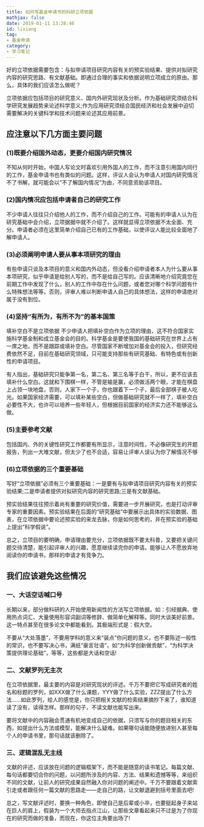 ```yaml
---
title: 如何写基金申请书的科研立项依据
mathjax: false
date: 2019-01-11 13:28:46
id: lixiang
tag:
- 基金申请
category:
- 学习笔记
---
```


好的立项依据需要包含：与拟申请项目研究内容有关的预实验结果、提供对拟研究内容的研究思路、有文献基础。即通过合理的事实和依据说明立项成立的原由。那么，具体的我们应该怎么做呢？

<!---more--->

立项依据应包括项目的研究意义、国内外研究现状及分析。作为基础研究须结合科学研究发展趋势来论述科学意义;作为应用研究须结合国民经济和社会发展中迫切需要解决的关键科学和技术问题来论述其应用前景。

## 应注意以下几方面主要问题

### (1)既要介绍国外动态，更要介绍国内研究情况 

不知从何时开始，中国人写论文时喜欢引用外国人的工作，而不注意引用国内同行的工作，基金申请书也有类似的问题。这样，评议人会认为申请人对国内研究情况不了书解，就可能会以“不了解国内情况”为由，不同意资助该项目。

### (2)国内情况应包括申请者自己的研究工作 

不少申请人往往只介绍他人的工作，而不介绍自己的工作。可能有的申请人认为在研究基础中会介绍，立项据据中就不介绍了。这样就显得立项依据不太全面、充分。申请者必须在这里简单介绍自己已有的工作基础，以使评议人能比较全面地了解申请人。

### (3)必须阐明申请人要从事本项研究的理由 

有些申请只谈及本项目的意义和国内外动态，但没看介绍申请者本人为什么要从事本项研究，似乎申请是给别人写的，而不是给自己写的。应该清晰地介绍究竟您在前期工作中发现了什么，别人的工作中存在什么问题，或者您对哪个科学问题有什么特殊想法等等。否则，评审人难以判断申请人自己的具体想法，这样的申请绝对属于没有到位。

### (4)坚持“有所为，有所不为”的基本国策

填补空白不是立项依据 不少申请人把填补空白作为立项的理由，这不符合国家实施科学基金制和成立基金会的目的。科学基金是要使我国的基础研究在世界上占有一席之地，而不是跟踪或填补空白。尽管国家不断增加对基金会的投入，但研究经费依然不足，目前在基础研究领域，只可能支持那些有研究基础、有特色或有创新性的申请项目。

有人指出，基础研究只能争第一名，第二名、第三名等于白干，所以，更不应该去填补什么空白。这就和下围棋一样，不管是输是赢，必须做活两个眼，才能在棋盘上占领一块地盘，否则，人家下一个子，你也跟着下一个子，最后全部棋子被人吃光。如果国家经济需要，可以填补某些空白，但做基础研究就不一样了，填补空白必要性不大，也许可以培养一些年轻人，但根据目前国家的经济实力还不能够这么做。

### (5)主要参考文献

包括国内、外的关键性研究工作都要有所显示，注意时间性，不必像研究生的开题报告，列出一大堆文献，但太少了也不合适，容易让评审人误认为你了解情况不够

### (6)立项依据的三个重要基础

写好“立项依据”必须有三个重要基础：一是要有与拟申请项目研究内容有关的预实验结果;二是申请者提供对拟研究内容的研究思路;三是有文献基础。

预实验结果往往预示着尚有重要的研究价值，需要进一步开展研究，也是打动评审专家的重要因素。预实验结果在后面的“研究基础”中要展示出具体的实验数据、图表，在立项依据中要论述预实验的来龙去脉，你是如何思考的，并在预实验的基础上提出“科学假说”。

总之，立项目的要明确，申请理由要充分，立项依据既不要太科普，又要把关键问题交待清楚，能引起评审人的兴趣，愿意继续读完你的申请。能够让人不愿放弃地阅读你的申请书，那样的申请才有竞争力。

## 我们应该避免这些情况

### 一、大话空话喊口号

长期以来，部分做科研的人开始使用新闻性的方法写立项依据。如：引经据典、使用热点词汇、大量使用形容词副词等修辞、做简单化解释等。同时大谈美好前景。这一特点甚至在很多论文中都能看到。其极端形式是：假大空。

不要从“大处落墨”，不要用学科的意义来“装点”你问题的意义，也不要陈述一般性的常识，也不要写决心书，满纸“豪言壮语”，如“为科学创新做贡献”，“为科学决策提供理论基础”，等等，这些都是大话和空话!

### 二、文献罗列无主次

在立项依据里，最主要的内容是对研究现状的评述。千万不要把它写成研究者的姓名和标题的罗列，如XXX做了什么课题，YYY做了什么实验，ZZZ提出了什么方法……如此罗列，给人的感觉是，你只把相关文献的检索结果摘抄下来了，谁知道读了没有，读得怎样。那样的句子，不读文献也能写出来。

要将文献中的内容融会贯通有机地变成自己的依据，只须写与你的题目相关的东西，如提出什么方法或模型，能解决什么疑难。如果哪句话能随便放进别人甚至每个人的申请书里，那句话就该删除了。

### 三、逻辑混乱无主线

文献的评述，应该放在问题的逻辑框架下，而不能是随意的读书笔记。每篇文献、每句话都要切合你的问题，以问题所涉及的内容、方法、结果和遗憾等等，来组织不同的文献，让前人的研究成果自然融入你对问题的阐述中。千万不要跟着文献索引走或者跟任何一篇文献的思路走——走自己的路，让文献退避到括号里面去吧!

总之，写文献评述时，要换一种角色，即使自己是后辈或小卒，也要挺起身子来站在巨人的肩上，假装为一个大师去指点江山，让那些文章看起来只不过是为了你现在的研究而做的准备，而现在，你这位主角要出场了!